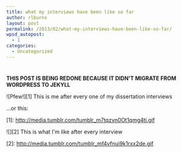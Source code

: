 ```yaml
---
title: what my interviews have been like so far
author: rlburns
layout: post
permalink: /2013/02/what-my-interviews-have-been-like-so-far/
wpsd_autopost:
  - 1
categories:
  - Uncategorized
---
```

# 

**THIS POST IS BEING REDONE BECAUSE IT DIDN'T MIGRATE FROM WORDPRESS TO JEKYLL**


\!\[Pfew!\]\[1\]
This is me after every one of my dissertation interviews

...or this:

 \[1\]\: http://media.tumblr.com/tumblr_m7tqzvn0Ot1qmg4ti.gif

\!\[\]\[2\]
This is what I'm like after every interview

 \[2\]\: http://media.tumblr.com/tumblr_mf4vfnui9k1rxx2de.gif